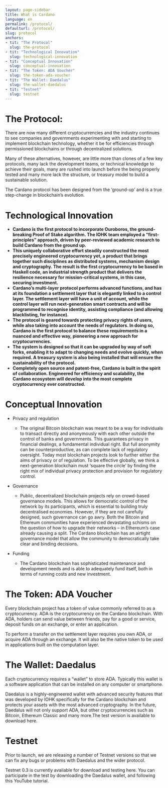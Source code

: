 ```yaml
---
layout: page-sidebar
title: What is Cardano
language: en
permalink: /protocol/
defaulturl: /protocol/
slug: protocol
anchors:
- tit: "The Protocol"
  slug: the-protocol
- tit: "Technological Innovation"
  slug: technological-innovation
- tit: "Conceptual Innovation"
  slug: conceptual-innovation
- tit: "The Token: ADA Voucher"
  slug: the-token-ada-voucher
- tit: "The Wallet: Daedalus"
  slug: the-wallet-daedalus
- tit: "Testnet"
  slug: testnet
---
```


# The Protocol:

There are now many different cryptocurrencies and the industry continues to see companies and governments experimenting with and starting to implement blockchain technology, whether it be for efficiencies through permissioned blockchains or through decentralized solutions.

Many of these alternatives, however, are little more than clones of a few key protocols, many lack the development teams, or technical knowledge to achieve their goals, many are rushed into launch before the being properly tested and many more lack the structure, or treasury model to build a sustainable solution.

The Cardano protocol has been designed from the ‘ground-up’ and is a true step-change in blockchain’s evolution.

# Technological Innovation

* **Cardano is the first protocol to incorporate Ouroboros, the ground-breaking Proof of Stake algorithm. The IOHK team employed a “first-principles” approach, driven by peer-reviewed academic research to build Cardano from the ground up.**
* **This uniquely collaborative effort steadily constructed the most precisely engineered cryptocurrency yet, a product that brings together such disciplines as distributed systems, mechanism design and cryptography. The result is the first cryptocurrency to be based in Haskell code, an industrial strength product that delivers the resilience necessary for mission-critical systems, in this case, securing investment.**
* **Cardano’s multi-layer protocol performs advanced functions, and has at its foundation a settlement layer that is elegantly linked to a control layer. The settlement layer will have a unit of account, while the control layer will run next-generation smart contracts and will be programmed to recognise identity, assisting compliance (and allowing blacklisting, for instance).**
* **The protocol is geared towards protecting privacy rights of users, while also taking into account the needs of regulators. In doing so, Cardano is the first protocol to balance these requirements in a nuanced and effective way, pioneering a new approach for cryptocurrencies.**
* **The system is designed so that it can be upgraded by way of soft forks, enabling it to adapt to changing needs and evolve quickly, when required. A treasury system is also being installed that will ensure the sustainability of the protocol.**
* **Completely open source and patent-free, Cardano is built in the spirit of collaboration. Engineered for efficiency and scalability, the Cardano ecosystem will develop into the most complete cryptocurrency ever constructed.**

# Conceptual Innovation

* Privacy and regulation
  * The original Bitcoin blockchain was meant to be a way for individuals to transact directly and anonymously with each other outside the control of banks and governments. This guarantees privacy in financial dealings, a fundamental individual right. But full anonymity can be counterproductive, as can complete lack of regulatory oversight. Today most blockchain projects look to further either the aims of privacy or of regulation. To be effective globally, we think a next-generation blockchain must ‘square the circle’ by finding the right mix of individual privacy protection and provision for regulatory control.

* Governance
  * Public, decentralized blockchain projects rely on crowd-based governance models. This allows for democratic control of the network by its participants, which is essential to building truly decentralised economies. However, if they are not carefully designed, such governance can go awry. Both the Bitcoin and Ethereum communities have experienced devastating schisms on the question of how to upgrade their networks – in Ethereum’s case already causing a split. The Cardano blockchain has an airtight governance model that allow the community to democratically take clear and binding decisions.

* Funding
  * The Cardano blockchain has sophisticated maintenance and development needs and is able to adequately fund itself, both in terms of running costs and new investment.

# The Token: ADA Voucher

Every blockchain project has a token of value commonly referred to as a cryptocurrency. ADA is the cryptocurrency on the Cardano blockchain. With ADA, holders can send value between friends, pay for a good or service, deposit funds on an exchange, or enter an application.
 
To perform a transfer on the settlement layer requires you own ADA, or acquire ADA through an exchange. It will also be the native token to be used in applications built on the computation layer.

# The Wallet: Daedalus
 
Each cryptocurrency requires a “wallet” to store ADA. Typically this wallet is a software application that can be installed on any computer or smartphone.

Daedalus is a highly-engineered wallet with advanced security features that was developed by IOHK specifically for the Cardano blockchain and protects your assets with the most advanced cryptography. In the future, Daedalus will not only support ADA, but other cryptocurrencies such as Bitcoin, Ethereum Classic and many more.The test version is available to download here.
 
# Testnet

Prior to launch, we are releasing a number of Testnet versions so that we can fix any bugs or problems with Daedalus and the wider protocol.

Testnet 0.3 is currently available for download and testing here. You can participate in the test by downloading the Daedalus wallet, and following this YouTube tutorial.
